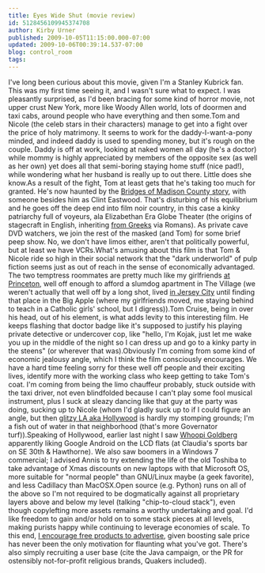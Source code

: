 ```yaml
---
title: Eyes Wide Shut (movie review)
id: 5128456109945374708
author: Kirby Urner
published: 2009-10-05T11:15:00.000-07:00
updated: 2009-10-06T00:39:14.537-07:00
blog: control_room
tags: 
---
```


I've long been curious about this movie, given I'm a Stanley Kubrick fan.  This was my first time seeing it, and I wasn't sure what to expect.  I was pleasantly surprised, as I'd been bracing for some kind of horror movie, not upper crust New York, more like Woody Allen world, lots of doormen and taxi cabs, around people who have everything and then some.Tom and Nicole (the celeb stars in their characters) manage to get into a fight over the price of holy matrimony.  It seems to work for the daddy-I-want-a-pony minded, and indeed daddy is used to spending money, but it's rough on the couple.  Daddy is off at work, looking at naked women all day (he's a doctor) while mommy is highly appreciated by members of the opposite sex (as well as her own) yet does all that semi-boring staying home stuff (nice pad!), while wondering what her husband is really up to out there.  Little does she know.As a result of the fight, Tom at least gets that he's taking too much for granted.  He's now haunted by the [Bridges of Madison County](http://www.imdb.com/title/tt0112579/)[ story](http://www.imdb.com/title/tt0112579/), with someone besides him as Clint Eastwood.  That's disturbing of his equilibrium and he goes off the deep end into film noir country, in this case a kinky patriarchy full of voyeurs, ala Elizabethan Era Globe Theater (the origins of stagecraft in English, inheriting [from Greeks](http://worldgame.blogspot.com/2008/05/squanderers.html) via Romans).  As private cave DVD watchers, we join the rest of the masked (and Tom) for some brief peep show.  No, we don't have limos either, aren't that politically powerful, but at least we have VCRs.What's amusing about this film is that Tom & Nicole ride so high in their social network that the "dark underworld" of pulp fiction seems just as out of reach in the sense of economically advantaged.  The two temptress roommates are pretty much like my girlfriends [at Princeton](http://worldgame.blogspot.com/2005/05/princeton-25th-reunion.html), well off enough to afford a slumdog apartment in The Village (we weren't actually that well off by a long shot, lived [in Jersey City](http://worldgame.blogspot.com/2006/10/our-big-new-york-adventure.html) until finding that place in the Big Apple (where my girlfriends moved, me staying behind to teach in a Catholic girls' school, but I digress)).Tom Cruise, being in over his head, out of his element, is what adds levity to this interesting film.  He keeps flashing that doctor badge like it's supposed to justify his playing private detective or undercover cop, like "hello, I'm Kojak, just let me wake you up in the middle of the night so I can dress up and go to a kinky party in the steens" (or wherever that was).Obviously I'm coming from some kind of economic jealousy angle, which I think the film consciously encourages.  We have a hard time feeling sorry for these well off people and their exciting lives, identify more with the working class who keep getting to take Tom's coat.  I'm coming from being the limo chauffeur probably, stuck outside with the taxi driver, not even blindfolded because I can't play some fool musical instrument, plus I suck at sleazy dancing like that guy at the party was doing, sucking up to Nicole (whom I'd gladly suck up to if I could figure an angle, but then [glitzy LA aka Hollywood](http://worldgame.blogspot.com/2007/12/hollywood-usa.html) is hardly my stomping grounds;  I'm a fish out of water in that neighborhood (that's more Governator turf)).Speaking of Hollywood, earlier last night I saw [Whoopi Goldberg](http://controlroom.blogspot.com/2007/08/which-hollywood-star-for-president.html) apparently liking Google Android on the LCD flats (at Claudia's sports bar on SE 30th & Hawthorne).  We also saw boomers in a Windows 7 commercial; I advised Annis to try extending the life of the old Toshiba to take advantage of Xmas discounts on new laptops with that Microsoft OS, more suitable for "normal people" than GNU/Linux maybe (a geek favorite), and less Cadillacy than MacOSX.Open source (e.g. Python) runs on all of the above so I'm not required to be dogmatically against all proprietary layers above and below my level (talking "chip-to-cloud stack"), even though copylefting more assets remains a worthy undertaking and goal.  I'd like freedom to gain and/or hold on to some stack pieces at all levels, making purists happy while continuing to leverage economies of scale.  To this end, [I encourage free products to advertise](http://mail.python.org/pipermail/edu-sig/2009-October/009596.html), given boosting sale price has never been the only motivation for flaunting what you've got.  There's also simply recruiting a user base (cite the Java campaign, or the PR for ostensibly not-for-profit religious brands, Quakers included).